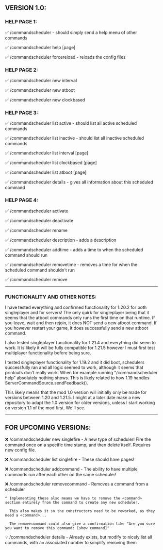  
 ## VERSION 1.0:

 ### HELP PAGE 1:
 ✅ /commandscheduler - should simply send a help menu of other commands

 ✅ /commandscheduler help [page]

 ✅ /commandscheduler forcereload - reloads the config files
 
 ### HELP PAGE 2:

 ✅ /commandscheduler new interval <id> <unit> <interval> <command>

 ✅ /commandscheduler new atboot <id> <command>

 ✅ /commandscheduler new clockbased <id> <command>
 
 ### HELP PAGE 3:

 ✅ /commandscheduler list active - should list all active scheduled commands

 ✅ /commandscheduler list inactive - should list all inactive scheduled commands

 ✅ /commandscheduler list interval [page]

 ✅ /commandscheduler list clockbased [page]
 
 ✅ /commandscheduler list atboot [page]

 ✅ /commandscheduler details <id> - gives all information about this scheduled command

 ### HELP PAGE 4:

 ✅ /commandscheduler activate <id>

 ✅ /commandscheduler deactivate <id>

 ✅ /commandscheduler rename <id> <new id>

 ✅ /commandscheduler description <id> <description> - adds a description

 ✅ /commandscheduler addtime <id> <time> - adds a time to when the scheduled command should run

 ✅ /commandscheduler removetime <id> <time> - removes a time for when the scheduled command shouldn't run

 ✅ /commandscheduler remove <id>

-----
 
 ### FUNCTIONALITY AND OTHER NOTES:

 I have tested everything and confirmed functionality for 1.20.2 for both singleplayer and for servers! The only 
 quirk for singleplayer being that it seems that the atboot commands only runs the first time on that runtime. 
 If you leave, wait and then rejoin, it does NOT send a new atboot command. If you however restart your game,
 it does successfully send a new atboot command.

 I also tested singleplayer functionality for 1.21.4 and everything did seem to work. It is likely it will be fully
 compatible for 1.21.5 however I must first test multiplayer functionality before being sure.

 I tested singleplayer functionality for 1.19.2 and it did boot, schedulers successfully ran and all logic
 seemed to work, although it seems that printouts don't really work. When for example running "/commandscheduler help"
 absolutely nothing shows. This is likely related to how 1.19 handles ServerCommandSource.sendFeedback().

 This likely means that the mod 1.0 version will initially only be made for versions between 1.20 and 1.21.5.
 I might at a later date make a new repository to adapt the 1.0 version for older versions, unless I start
 working on version 1.1 of the mod first. We'll see.

----

 ## FOR UPCOMING VERSIONs:

 ❌ /commandscheduler new singlefire <id> <date> <time> <command> - A new type of scheduler! Fire the command once on a specific time stamp, and then delete itself. Requires new config file.
 
 ❌ /commandscheduler list singlefire - These should have pages! 

 ❌ /commandscheduler addcommand <id> <command> - The ability to have multiple commands run after each other on the same scheduler!
 
 ❌ /commandscheduler removecommand <index> - Removes a command from a scheduler
    
    ^ Implementing these also means we have to remove the <command> section entirely from the command to create any new scheduler. 

      This also makes it so the constructors need to be reworked, as they need a <command>...

      The removecommand could also give a confirmation like "Are you sure you want to remove this command: [show command]"

 💡 /commandscheduler details <id> - Already exists, but modify to nicely list all commands, with an associated number to simplify removing them
